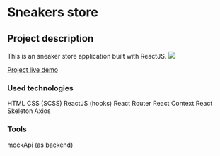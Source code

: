 # Sneakers store

## Project description
This is an sneaker store application built with ReactJS.
![](https://rpavlenko.github.io/sneakers-store/img/ProjectImage.png)

[Project live demo](https://rpavlenko.github.io/sneakers-store/)

### Used technologies
HTML
CSS (SCSS)
ReactJS (hooks)
React Router
React Context
React Skeleton
Axios

### Tools
mockApi (as backend)
